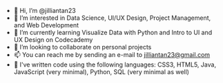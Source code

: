 - 👋 Hi, I’m @jilliantan23
- 👀 I’m interested in Data Science, UI/UX Design, Project Management, and Web Development
- 🌱 I’m currently learning Visualize Data with Python and Intro to UI and UX Design on Codecademy
- 💞️ I’m looking to collaborate on personal projects
- 📫 You can reach me by sending an e-mail to jilliantan23@gmail.com
- 📝 I've written code using the following languages: CSS3, HTML5, Java, JavaScript (very minimal), Python, SQL (very minimal as well)

<!---
jilliantan23/jilliantan23 is a ✨ special ✨ repository because its `README.md` (this file) appears on your GitHub profile.
You can click the Preview link to take a look at your changes.
--->
